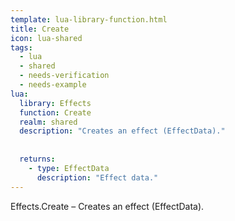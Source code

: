 ```yaml
---
template: lua-library-function.html
title: Create
icon: lua-shared
tags:
  - lua
  - shared
  - needs-verification
  - needs-example
lua:
  library: Effects
  function: Create
  realm: shared
  description: "Creates an effect (EffectData)."
  
  
  returns:
    - type: EffectData
      description: "Effect data."
---
```


<div class="lua__search__keywords">
Effects.Create &#x2013; Creates an effect (EffectData).
</div>
